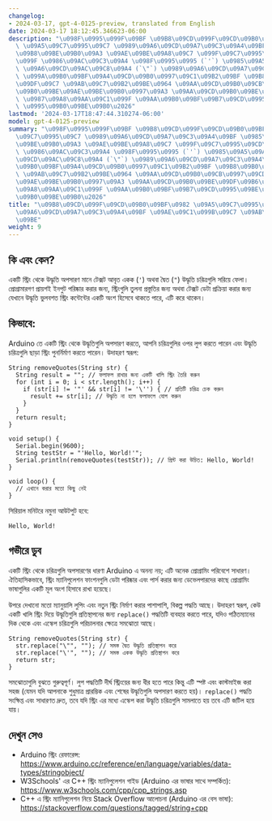```yaml
---
changelog:
- 2024-03-17, gpt-4-0125-preview, translated from English
date: 2024-03-17 18:12:45.346623-06:00
description: "\u098F\u0995\u099F\u09BF \u09B8\u09CD\u099F\u09CD\u09B0\u09BF\u0982\
  \ \u09A5\u09C7\u0995\u09C7 \u0989\u09A6\u09CD\u09A7\u09C3\u09A4\u09BF \u0985\u09AA\
  \u09B8\u09BE\u09B0\u09A3 \u09AE\u09BE\u09A8\u09C7 \u099F\u09C7\u0995\u09CD\u09B8\
  \u099F \u0986\u09AC\u09C3\u09A4 \u098F\u0995\u0995 (`'`) \u0985\u09A5\u09AC\u09BE\
  \ \u09A6\u09CD\u09AC\u09C8\u09A4 (`\"`) \u0989\u09A6\u09CD\u09A7\u09C3\u09A4\u09BF\
  \ \u099A\u09B0\u09BF\u09A4\u09CD\u09B0\u0997\u09C1\u09B2\u09BF \u09B8\u09B0\u09BF\
  \u09DF\u09C7 \u09AB\u09C7\u09B2\u09BE\u0964 \u09AA\u09CD\u09B0\u09CB\u0997\u09CD\
  \u09B0\u09BE\u09AE\u09BE\u09B0\u0997\u09A3 \u09AA\u09CD\u09B0\u09BE\u09DF\u09B6\u0987\
  \ \u0987\u09A8\u09AA\u09C1\u099F \u09AA\u09B0\u09BF\u09B7\u09CD\u0995\u09BE\u09B0\
  \ \u0995\u09B0\u09BE\u09B0\u2026"
lastmod: '2024-03-17T18:47:44.310274-06:00'
model: gpt-4-0125-preview
summary: "\u098F\u0995\u099F\u09BF \u09B8\u09CD\u099F\u09CD\u09B0\u09BF\u0982 \u09A5\
  \u09C7\u0995\u09C7 \u0989\u09A6\u09CD\u09A7\u09C3\u09A4\u09BF \u0985\u09AA\u09B8\
  \u09BE\u09B0\u09A3 \u09AE\u09BE\u09A8\u09C7 \u099F\u09C7\u0995\u09CD\u09B8\u099F\
  \ \u0986\u09AC\u09C3\u09A4 \u098F\u0995\u0995 (`'`) \u0985\u09A5\u09AC\u09BE \u09A6\
  \u09CD\u09AC\u09C8\u09A4 (`\"`) \u0989\u09A6\u09CD\u09A7\u09C3\u09A4\u09BF \u099A\
  \u09B0\u09BF\u09A4\u09CD\u09B0\u0997\u09C1\u09B2\u09BF \u09B8\u09B0\u09BF\u09DF\u09C7\
  \ \u09AB\u09C7\u09B2\u09BE\u0964 \u09AA\u09CD\u09B0\u09CB\u0997\u09CD\u09B0\u09BE\
  \u09AE\u09BE\u09B0\u0997\u09A3 \u09AA\u09CD\u09B0\u09BE\u09DF\u09B6\u0987 \u0987\
  \u09A8\u09AA\u09C1\u099F \u09AA\u09B0\u09BF\u09B7\u09CD\u0995\u09BE\u09B0 \u0995\
  \u09B0\u09BE\u09B0\u2026"
title: "\u09B8\u09CD\u099F\u09CD\u09B0\u09BF\u0982 \u09A5\u09C7\u0995\u09C7 \u0989\
  \u09A6\u09CD\u09A7\u09C3\u09A4\u09BF \u09AE\u09C1\u099B\u09C7 \u09AB\u09C7\u09B2\
  \u09BE"
weight: 9
---
```


## কি এবং কেন?
একটি স্ট্রিং থেকে উদ্ধৃতি অপসারণ মানে টেক্সট আবৃত একক (`'`) অথবা দ্বৈত (`"`) উদ্ধৃতি চরিত্রগুলি সরিয়ে ফেলা। প্রোগ্রামারগণ প্রায়শই ইনপুট পরিষ্কার করার জন্য, স্ট্রিংগুলি তুলনা প্রস্তুতির জন্য অথবা টেক্সট ডেটা প্রক্রিয়া করার জন্য যেখানে উদ্ধৃতি ভুলবশত স্ট্রিং কন্টেন্টের একটি অংশ হিসেবে থাকতে পারে, এটি করে থাকেন।

## কিভাবে:
Arduino তে একটি স্ট্রিং থেকে উদ্ধৃতিগুলি অপসারণ করতে, আপনি চরিত্রগুলির ওপর লুপ করতে পারেন এবং উদ্ধৃতি চরিত্রগুলি ছাড়া স্ট্রিং পুনর্নির্মাণ করতে পারেন। উদাহরণ স্বরূপ:

```arduino
String removeQuotes(String str) {
  String result = ""; // ফলাফল রাখার জন্য একটি খালি স্ট্রিং তৈরি করুন
  for (int i = 0; i < str.length(); i++) {
    if (str[i] != '"' && str[i] != '\'') { // প্রতিটি চরিত্র চেক করুন
      result += str[i]; // উদ্ধৃতি না হলে ফলাফলে যোগ করুন
    }
  }
  return result;
}

void setup() {
  Serial.begin(9600);
  String testStr = "'Hello, World!'";
  Serial.println(removeQuotes(testStr)); // প্রিন্ট করা উচিত: Hello, World!
}

void loop() {
  // এখানে করার মতো কিছু নেই
}
```

সিরিয়াল মনিটরে নমুনা আউটপুট হবে:
```
Hello, World!
```

## গভীরে ডুব
একটি স্ট্রিং থেকে চরিত্রগুলি অপসারণের ধারণা Arduino এ অনন্য নয়; এটি অনেক প্রোগ্রামিং পরিবেশে সাধারণ। ঐতিহাসিকভাবে, স্ট্রিং ম্যানিপুলেশন ফাংশনগুলি ডেটা পরিষ্কার এবং পার্স করার জন্য ডেভেলপারদের কাছে প্রোগ্রামিং ভাষাগুলির একটি মূল অংশ হিসাবে রাখা হয়েছে।

উপরে দেখানো মতো ম্যানুয়ালি লুপিং এবং নতুন স্ট্রিং নির্মাণ করার পাশাপাশি, বিকল্প পদ্ধতি আছে। উদাহরণ স্বরূপ, কেউ একটি খালি স্ট্রিং দিয়ে উদ্ধৃতিগুলি প্রতিস্থাপনের জন্য `replace()` পদ্ধতিটি ব্যবহার করতে পারে, যদিও পঠিতম্যানের দিক থেকে এবং এস্কেপ চরিত্রগুলি পরিচালনার ক্ষেত্রে সমঝোতা আছে।

```arduino
String removeQuotes(String str) {
  str.replace("\"", ""); // সমস্ত দ্বৈত উদ্ধৃতি প্রতিস্থাপন করে
  str.replace("\'", ""); // সমস্ত একক উদ্ধৃতি প্রতিস্থাপন করে
  return str;
}
```

সমঝোতাগুলি বুঝতে গুরুত্বপূর্ণ। লুপ পদ্ধতিটি দীর্ঘ স্ট্রিংয়ের জন্য ধীর হতে পারে কিন্তু এটি স্পষ্ট এবং কাস্টমাইজ করা সহজ (যেমন যদি আপনাকে শুধুমাত্র প্রারম্ভিক এবং শেষের উদ্ধৃতিগুলি অপসারণ করতে হয়)। `replace()` পদ্ধতি সংক্ষিপ্ত এবং সাধারণত দ্রুত, তবে যদি স্ট্রিং এর মধ্যে এস্কেপ করা উদ্ধৃতি চরিত্রগুলি সামলাতে হয় তবে এটি জটিল হয়ে যায়।

## দেখুন সেও
- Arduino স্ট্রিং রেফারেন্স: https://www.arduino.cc/reference/en/language/variables/data-types/stringobject/
- W3Schools' এর C++ স্ট্রিং ম্যানিপুলেশন গাইড (Arduino এর ভাষার সাথে সম্পর্কিত): https://www.w3schools.com/cpp/cpp_strings.asp
- C++ এ স্ট্রিং ম্যানিপুলেশন নিয়ে Stack Overflow আলোচনা (Arduino এর বেস ভাষা): https://stackoverflow.com/questions/tagged/string+cpp
